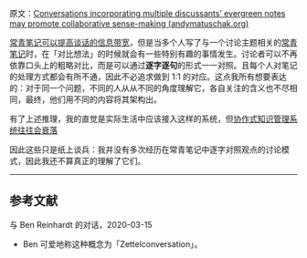 原文：[Conversations incorporating multiple discussants’ evergreen notes may promote collaborative sense-making (andymatuschak.org)](https://notes.andymatuschak.org/z8NiytpoGGuh8okwPaca2qnScvc5xCqnS6JBN)

[常青笔记可以提高谈话的信息带宽](https://notes.andymatuschak.org/z848gfJnsUNa5JjziTzXirNEJsEzRejTeYefX)，但是当多个人写了与一个讨论主题相关的[常青笔记](https://notes.andymatuschak.org/z4SDCZQeRo4xFEQ8H4qrSqd68ucpgE6LU155C)时，在「对比想法」的时候就会有一些特别有趣的事情发生。讨论者可以不再依靠口头上的粗略对比，而是可以通过**逐字逐句**的形式一一对照。且每个人对笔记的处理方式都会有所不通，因此不必追求做到 1:1 的对应。这点我所有想要表达的：对于同一个问题，不同的人从从不同的角度理解它，各自关注的含义也不尽相同，最终，他们用不同的内容将其架构出。  

有了上述推理，我的直觉是实际生活中应该接入这样的系统，但[协作式知识管理系统往往会衰落](https://notes.andymatuschak.org/z6jeph6NdePn1TBPPK9958eTVZWfsWQw6VEYD)

因此这些只是纸上谈兵：我并没有多次经历在常青笔记中逐字对照观点的讨论模式，因此我还不算真正的理解了它们。

------

## 参考文献

与 Ben Reinhardt 的对话，2020-03-15

- Ben 可爱地称这种概念为「Zettelconversation」。